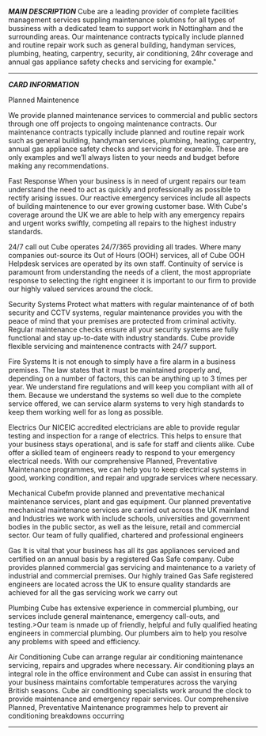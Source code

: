 **_MAIN DESCRIPTION_**
Cube are a leading provider of complete facilities management services suppling maintenance solutions for all types of bussiness with a dedicated team to support work in Nottingham and the surrounding areas. Our maintenance contracts typically include planned and routine repair work such as general building, handyman services, plumbing, heating, carpentry, security, air conditioning, 24hr coverage and annual gas appliance safety checks and servicing for example."

---

**_CARD INFORMATION_**

Planned Maintenence

We provide planned maintenance services to commercial and public sectors through one off projects to ongoing maintenance contracts.
Our maintenance contracts typically include planned and routine repair work such as general building, handyman services, plumbing, heating, carpentry, annual gas appliance safety checks and servicing for example.
These are only examples and we’ll always listen to your needs and budget before making any recommendations.

Fast Response
When your business is in need of urgent repairs our team understand the need to act as quickly and professionally as possible to rectify arising issues.
Our reactive emergency services include all aspects of building maintenence to our ever growing customer base. With Cube's coverage around the UK we are able to help with any emergency repairs and urgent works swiftly, competing all repairs to the highest industry standards.

24/7 call out
Cube operates 24/7/365 providing all trades. Where many companies out-source its Out of Hours (OOH) services, all of Cube OOH Helpdesk services are operated by its own staff.
Continuity of service is paramount from understanding the needs of a client, the most appropriate response to selecting the right engineer it is important to our firm to provide our highly valued services around the clock.

Security Systems
Protect what matters with regular maintenance of of both security and CCTV systems, regular maintenance provides you with the peace of mind that your premises are protected from criminal activity.
Regular maintenance checks ensure all your security systems are fully functional and stay up-to-date with industry standards.
Cube provide flexible servicing and maintenence contracts with 24/7 support.

Fire Systems
It is not enough to simply have a fire alarm in a business premises. The law states that it must be maintained properly and, depending on a number of factors, this can be anything up to 3 times per year.
We understand fire regulations and will keep you compliant with all of them. Because we understand the systems so well due to the complete service offered, we can service alarm systems to very high standards to keep them working well for as long as possible.

Electrics
Our NICEIC accredited electricians are able to provide regular testing and inspection for a range of electrics. This helps to ensure that your business stays operational, and is safe for staff and clients alike.
Cube offer a skilled team of engineers ready to respond to your emergency electrical needs. With our comprehensive Planned, Preventative Maintenance programmes, we can help you to keep electrical systems in good, working condition, and repair and upgrade services where necessary.

Mechanical
Cubefm provide planned and preventative mechanical maintenance services, plant and gas equipment.
Our planned preventative mechanical maintenance services are carried out across the UK mainland and Industries we work with include schools, universities and government bodies in the public sector, as well as the leisure, retail and commercial sector.
Our team of fully qualified, chartered and professional engineers

Gas
It is vital that your business has all its gas appliances serviced and certified on an annual basis by a registered Gas Safe company.
Cube provides planned commercial gas servicing and maintenance to a variety of industrial and commercial premises. Our highly trained Gas Safe registered engineers are located across the UK to ensure quality standards are achieved for all the gas servicing work we carry out

Plumbing
Cube has extensive experience in commercial plumbing, our services include general maintenance, emergency call-outs, and testing.>Our team is nmade up of friendly, helpful and fully qualified heating engineers in commercial plumbing. Our plumbers aim to help you resolve any problems with speed and efficiency.

Air Conditioning
Cube can arrange regular air conditioning maintenance servicing, repairs and upgrades where necessary.
Air conditioning plays an integral role in the office environment and Cube can assist in ensuring that your business maintains comfortable temperatures across the varying British seasons.
Cube air conditioning specialists work around the clock to provide maintenance and emergency repair services. Our comprehensive Planned, Preventative Maintenance programmes help to prevent air conditioning breakdowns occurring

---
